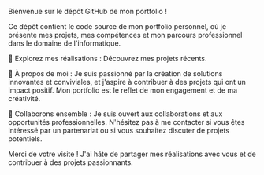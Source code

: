 Bienvenue sur le dépôt GitHub de mon portfolio !

Ce dépôt contient le code source de mon portfolio personnel, où je présente mes projets, mes compétences et mon parcours professionnel dans le domaine de l'informatique.

🚀 Explorez mes réalisations :
Découvrez mes projets récents.

🌱 À propos de moi :
Je suis passionné par la création de solutions innovantes et conviviales, et j'aspire à contribuer à des projets qui ont un impact positif. 
Mon portfolio est le reflet de mon engagement et de ma créativité.

🤝 Collaborons ensemble :
Je suis ouvert aux collaborations et aux opportunités professionnelles. N'hésitez pas à me contacter si vous êtes intéressé par un partenariat 
ou si vous souhaitez discuter de projets potentiels.

Merci de votre visite ! J'ai hâte de partager mes réalisations avec vous et de contribuer à des projets passionnants.
